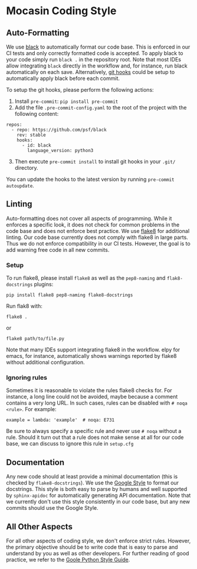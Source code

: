 Mocasin Coding Style
====================

Auto-Formatting
---------------

We use [black](https://black.readthedocs.io/en/stable/) to automatically format
our code base. This is enforced in our CI tests and only correctly formatted
code is accepted. To apply black to your code simply run `black .` in the
repository root. Note that most IDEs allow integrating `black` directly in the
workflow and, for instance, run black automatically on each
save. Alternatively, [git hooks](https://git-scm.com/book/pl/v2/Customizing-Git-Git-Hooks)
could be setup to automatically apply black before each commit.

To setup the git hooks, please perform the following actions:
1. Install `pre-commit`: `pip install pre-commit`
2. Add the file `.pre-commit-config.yaml` to the root of the project with the
following content:
```
repos:
  - repo: https://github.com/psf/black
    rev: stable
    hooks:
      - id: black
        language_version: python3
```

3. Then execute `pre-commit install` to install git hooks in your `.git/`
 directory.

You can update the hooks to the latest version by running
 `pre-commit autoupdate`.

Linting
-------

Auto-formatting does not cover all aspects of programming. While it enforces a
specific look, it does not check for common problems in the code base and does
not enforce best practice. We use [flake8](https://flake8.pycqa.org/en/latest/)
for additional linting. Our code base currently does not comply with flake8 in
large parts. Thus we do not enforce compatibility in our CI tests. However,
the goal is to add warning free code in all new commits.

### Setup

To run flake8, please install `flake8` as well as the `pep8-naming` and
`flak8-docstrings` plugins:
```
pip install flake8 pep8-naming flake8-docstrings
```

Run flak8 with:
```
flake8 .
```
or
```
flake8 path/to/file.py
```

Note that many IDEs support integrating flake8 in the workflow. elpy for emacs,
for instance, automatically shows warnings reported by flake8 without
additional configuration.

### Ignoring rules

Sometimes it is reasonable to violate the rules flake8 checks for. For
instance, a long line could not be avoided, maybe because a comment contains a
very long URL. In such cases, rules can be disabled with `# noqa <rule>`.
For example:
```
example = lambda: 'example'  # noqa: E731
```
Be sure to always specify a specific rule and never use `# noqa` without a
rule. Should it turn out that a rule does not make sense at all for our code
base, we can discuss to ignore this rule in `setup.cfg`

Documentation
-------------

Any new code should at least provide a minimal documentation (this is checked
by `flake8-docstrings`). We use the [Google Style](https://sphinxcontrib-napoleon.readthedocs.io/en/latest/example_google.html)
to format our docstrings. This style is both easy to parse by humans and well
supported by `sphinx-apidoc` for automatically generating API documentation.
Note that we currently don't use this style consistently in our code base, but
any new commits should use the Google Style.

All Other Aspects
-----------------

For all other aspects of coding style, we don't enforce strict rules. However,
the primary objective should be to write code that is easy to parse and
understand by you as well as other developers. For further reading of good
practice, we refer to the
[Goole Python Style Guide](https://google.github.io/styleguide/pyguide.html).
